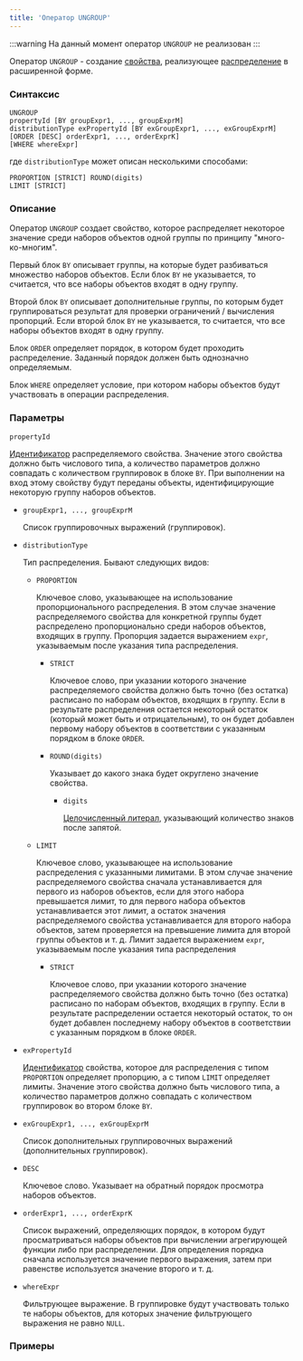 ```yaml
---
title: 'Оператор UNGROUP'
---
```


:::warning
На данный момент оператор `UNGROUP` не реализован
:::

Оператор `UNGROUP` - создание [свойства](Properties.md), реализующее [распределение](Distribution_UNGROUP.md) в расширенной форме.

### Синтаксис

```
UNGROUP 
propertyId [BY groupExpr1, ..., groupExprM] 
distributionType exPropertyId [BY exGroupExpr1, ..., exGroupExprM]
[ORDER [DESC] orderExpr1, ..., orderExprK]
[WHERE whereExpr]
```

где `distributionType` может описан несколькими способами:

```
PROPORTION [STRICT] ROUND(digits)
LIMIT [STRICT]
```

### Описание

Оператор `UNGROUP` создает свойство, которое распределяет некоторое значение среди наборов объектов одной группы по принципу "много-ко-многим".

Первый блок `BY` описывает группы, на которые будет разбиваться множество наборов объектов. Если блок `BY` не указывается, то считается, что все наборы объектов входят в одну группу. 

Второй блок `BY` описывает дополнительные группы, по которым будет группироваться результат для проверки ограничений / вычисления пропорций. Если второй блок `BY` не указывается, то считается, что все наборы объектов входят в одну группу. 

Блок `ORDER` определяет порядок, в котором будет проходить распределение. Заданный порядок должен быть однозначно определяемым.

Блок `WHERE` определяет условие, при котором наборы объектов будут участвовать в операции распределения.

### Параметры

`propertyId`

[Идентификатор](IDs.md#propertyid) распределяемого свойства. Значение этого свойства должно быть числового типа, а количество параметров должно совпадать с количеством группировок в блоке `BY`. При выполнении на вход этому свойству будут переданы объекты, идентифицирующие некоторую группу наборов объектов.

- `groupExpr1, ..., groupExprM`  

    Список группировочных выражений (группировок). 

- `distributionType`

    Тип распределения. Бывают следующих видов:

    - `PROPORTION`

        Ключевое слово, указывающее на использование пропорционального распределения. В этом случае значение распределяемого свойства для конкретной группы будет распределено пропорционально среди наборов объектов, входящих в группу. Пропорция задается выражением `expr`, указываемым после указания типа распределения.

        - `STRICT`

            Ключевое слово, при указании которого значение распределяемого свойства должно быть точно (без остатка) расписано по наборам объектов, входящих в группу. Если в результате распределения остается некоторый остаток (который может быть и отрицательным), то он будет добавлен первому набору объектов в соответствии с указанным порядком в блоке `ORDER`.

        - `ROUND(digits)`

            Указывает до какого знака будет округлено значение свойства.

            - `digits`
             
                [Целочисленный литерал](Literals.md#intliteral), указывающий количество знаков после запятой. 

    - `LIMIT`

        Ключевое слово, указывающее на использование распределения с указанными лимитами. В этом случае значение распределяемого свойства сначала устанавливается для первого из наборов объектов, если для этого набора превышается лимит, то для первого набора объектов устанавливается этот лимит, а остаток значения распределяемого свойства устанавливается для второго набора объектов, затем проверяется на превышение лимита для второй группы объектов и т. д. Лимит задается выражением `expr`, указываемым после указания типа распределения

        - `STRICT`

            Ключевое слово, при указании которого значение распределяемого свойства должно быть точно (без остатка) расписано по наборам объектов, входящих в группу. Если в результате распределении остается некоторый остаток, то он будет добавлен последнему набору объектов в соответствии с указанным порядком в блоке `ORDER`.

- `exPropertyId`

    [Идентификатор](IDs.md#propertyid) свойства, которое для распределения с типом `PROPORTION` определяет пропорцию, а с типом `LIMIT` определяет лимиты. Значение этого свойства должно быть числового типа, а количество параметров должно совпадать с количеством группировок во втором блоке `BY`. 

- `exGroupExpr1, ..., exGroupExprM`  

    Список дополнительных группировочных выражений (дополнительных группировок). 

- `DESC`

    Ключевое слово. Указывает на обратный порядок просмотра наборов объектов. 

- `orderExpr1, ..., orderExprK`

    Список выражений, определяющих порядок, в котором будут просматриваться наборы объектов при вычислении агрегирующей функции либо при распределении. Для определения порядка сначала используется значение первого выражения, затем при равенстве используется значение второго и т. д. 

- `whereExpr`

    Фильтрующее выражение. В группировке будут участвовать только те наборы объектов, для которых значение фильтрующего выражения не равно `NULL`.


### Примеры
